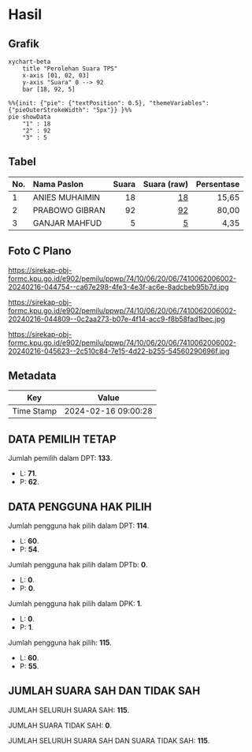 # Hasil

## Grafik

```mermaid
xychart-beta
    title "Perolehan Suara TPS"
    x-axis [01, 02, 03]
    y-axis "Suara" 0 --> 92
    bar [18, 92, 5]
```

```mermaid
%%{init: {"pie": {"textPosition": 0.5}, "themeVariables": {"pieOuterStrokeWidth": "5px"}} }%%
pie showData
    "1" : 18
    "2" : 92
    "3" : 5
```

## Tabel

| No. | Nama Paslon    | Suara | Suara (raw) | Persentase |
|:--- |:-------------- | -----:| -----------:| ----------:|
| 1   | ANIES MUHAIMIN | 18    | [18][p-1]   | 15,65      |
| 2   | PRABOWO GIBRAN | 92    | [92][p-2]   | 80,00      |
| 3   | GANJAR MAHFUD  | 5     | [5][p-3]    | 4,35       |


[p-1]: https://github.com/gigit-pemilu/pemilu-2024-74-sulawesi-tenggara/blob/main/pilpres/hitung-suara/sub/74-sulawesi-tenggara/sub/10-buton-utara/sub/06-wakorumba-utara/sub/2006-labaraga/sub/002-tps/sub/paslon-1.txt
[p-2]: https://github.com/gigit-pemilu/pemilu-2024-74-sulawesi-tenggara/blob/main/pilpres/hitung-suara/sub/74-sulawesi-tenggara/sub/10-buton-utara/sub/06-wakorumba-utara/sub/2006-labaraga/sub/002-tps/sub/paslon-2.txt
[p-3]: https://github.com/gigit-pemilu/pemilu-2024-74-sulawesi-tenggara/blob/main/pilpres/hitung-suara/sub/74-sulawesi-tenggara/sub/10-buton-utara/sub/06-wakorumba-utara/sub/2006-labaraga/sub/002-tps/sub/paslon-3.txt

## Foto C Plano

https://sirekap-obj-formc.kpu.go.id/e902/pemilu/ppwp/74/10/06/20/06/7410062006002-20240216-044754--ca67e298-4fe3-4e3f-ac6e-8adcbeb95b7d.jpg

https://sirekap-obj-formc.kpu.go.id/e902/pemilu/ppwp/74/10/06/20/06/7410062006002-20240216-044809--0c2aa273-b07e-4f14-acc9-f8b58fad1bec.jpg

https://sirekap-obj-formc.kpu.go.id/e902/pemilu/ppwp/74/10/06/20/06/7410062006002-20240216-045623--2c510c84-7e15-4d22-b255-54560290696f.jpg


## Metadata

| Key        | Value               |
| ---------- | ------------------- |
| Time Stamp | 2024-02-16 09:00:28 |


## DATA PEMILIH TETAP

Jumlah pemilih dalam DPT: **133**.
 * L: **71**.
 * P: **62**.

## DATA PENGGUNA HAK PILIH

Jumlah pengguna hak pilih dalam DPT: **114**.
 * L: **60**.
 * P: **54**.

Jumlah pengguna hak pilih dalam DPTb: **0**.
 * L: **0**.
 * P: **0**.

Jumlah pengguna hak pilih dalam DPK: **1**.
 * L: **0**.
 * P: **1**.

Jumlah pengguna hak pilih: **115**.
 * L: **60**.
 * P: **55**.

## JUMLAH SUARA SAH DAN TIDAK SAH

JUMLAH SELURUH SUARA SAH: **115**.

JUMLAH SUARA TIDAK SAH: **0**.

JUMLAH SELURUH SUARA SAH DAN SUARA TIDAK SAH: **115**.


